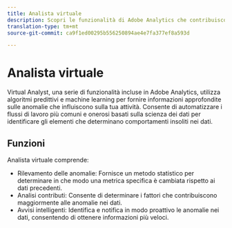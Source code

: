 ```yaml
---
title: Analista virtuale
description: Scopri le funzionalità di Adobe Analytics che contribuiscono a Virtual Analyst.
translation-type: tm+mt
source-git-commit: ca9f1ed00295b556250894ae4e7fa377ef8a593d

---
```



# Analista virtuale

Virtual Analyst, una serie di funzionalità incluse in Adobe Analytics, utilizza algoritmi predittivi e machine learning per fornire informazioni approfondite sulle anomalie che influiscono sulla tua attività. Consente di automatizzare i flussi di lavoro più comuni e onerosi basati sulla scienza dei dati per identificare gli elementi che determinano comportamenti insoliti nei dati.

## Funzioni

Analista virtuale comprende:

* [](virtual-analyst/c-anomaly-detection/anomaly-detection.md) Rilevamento delle anomalie: Fornisce un metodo statistico per determinare in che modo una metrica specifica è cambiata rispetto ai dati precedenti.
* [](virtual-analyst/contribution-analysis/run-contribution-analysis.md) Analisi contributi: Consente di determinare i fattori che contribuiscono maggiormente alle anomalie nei dati.
* [](c-intelligent-alerts/intellligent-alerts.md) Avvisi intelligenti: Identifica e notifica in modo proattivo le anomalie nei dati, consentendo di ottenere informazioni più veloci.
